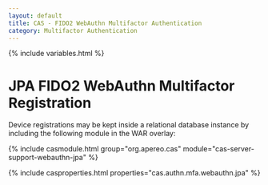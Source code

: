 ```yaml
---
layout: default
title: CAS - FIDO2 WebAuthn Multifactor Authentication
category: Multifactor Authentication
---
```


{% include variables.html %}

# JPA FIDO2 WebAuthn Multifactor Registration

Device registrations may be kept inside a relational database 
instance by including the following module in the WAR overlay:

{% include casmodule.html group="org.apereo.cas" module="cas-server-support-webauthn-jpa" %}

{% include casproperties.html properties="cas.authn.mfa.webauthn.jpa" %}

